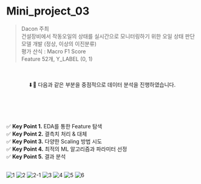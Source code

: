 # Mini_project_03

> Dacon 주최
><br>건설장비에서 작동오일의 상태를 실시간으로 모니터링하기 위한 오일 상태 판단 모델 개발 (정상, 이상의 이진분류)
><br>평가 산식 : Macro F1 Score
><br>Feature 52개, Y_LABEL (0, 1)</title>
<br>
<br>
<header>⬇💛 다음과 같은 부분을 중점적으로 데이터 분석을 진행하였습니다.</header>
<br>
<br> ✅ <strong>Key Point 1.</strong> EDA를 통한 Feature 탐색
<br> ✅ <strong>Key Point 2.</strong> 결측치 처리 & 대체
<br> ✅ <strong>Key Point 3.</strong> 다양한 Scaling 방법 시도
<br> ✅ <strong>Key Point 4.</strong> 최적의 ML 알고리즘과 파라미터 선정
<br> ✅ <strong>Key Point 5.</strong> 결과 분석

<br>
<br>

![1](https://user-images.githubusercontent.com/117331188/210202267-bd61c7a1-33fb-4627-9f7e-aa58845699a8.PNG)
![2](https://user-images.githubusercontent.com/117331188/210202274-8c3b1855-a2f7-4157-9b43-f8316d8daaba.PNG)
![2-1](https://user-images.githubusercontent.com/117331188/210202278-725be912-c9c3-465e-b1aa-8c6c67b53c8a.PNG)
![3](https://user-images.githubusercontent.com/117331188/210202280-5b2ca0fa-4e15-465b-a041-a25fbf99dfc0.PNG)
![4](https://user-images.githubusercontent.com/117331188/210202285-b7cec3a7-1d55-4113-a7cd-350ff63e2d78.PNG)
![5](https://user-images.githubusercontent.com/117331188/210202287-bf56a722-9a39-4490-a7cc-c84b769d3727.PNG)
![6](https://user-images.githubusercontent.com/117331188/210202290-8173246e-45a7-441f-9ceb-cd755376c0f4.PNG)
